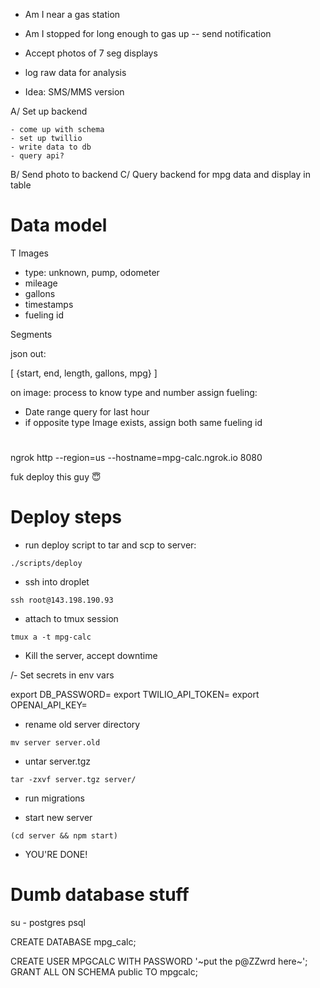 - Am I near a gas station
- Am I stopped for long enough to gas up -- send notification
- Accept photos of 7 seg displays
- log raw data for analysis

- Idea: SMS/MMS version

A/ Set up backend
<!-- 	- Create user for database
	- Deploy node app
	- Express server that accepts file uploads
	- poke file into GCS
	- Send file to chat GPT
		- Figure out if its gas pump or odometer
		- Read number
	- Store reading in database
	- Database table
		- user_id, -->
	- come up with schema
	- set up twillio
	- write data to db
	- query api?
B/ Send photo to backend
C/ Query backend for mpg data and display in table





# Data model

T Images
- type: unknown, pump, odometer
- mileage
- gallons
- timestamps
- fueling id


Segments


json out:

[
	{start, end, length, gallons, mpg}
]


on image:
process to know type and number
assign fueling:
 - Date range query for last hour
 - if opposite type Image exists, assign both same fueling id


#
ngrok http --region=us --hostname=mpg-calc.ngrok.io 8080

<!--
app.post('/upload', (req, res) => {
	const bb = busboy({ headers: req.headers })
	bb.on('file', (name, file, info) => {
		const { filename, encoding, mimeType } = info
		let fileBuffer = null
		console.log(
			`File [${name}]: filename: %j, encoding: %j, mimeType: %j`,
			filename,
			encoding,
			mimeType
		)
		file.on('data', (data) => {
			if (!fileBuffer) {
				fileBuffer = data
				return
			}
			fileBuffer = Buffer.concat([fileBuffer, data])
		}).on('close', () => {
			const base64Image = fileBuffer.toString('base64')
			// lol
		})
	})
	bb.on('field', (name, val, info) => {
		console.log(`Field [${name}]: value: %j`, val)
	})
	bb.on('close', () => {
		console.log('Done parsing form!')
		res.writeHead(303, { Connection: 'close', Location: '/' })
		res.end()
	})
	req.pipe(bb)
}) -->



fuk deploy this guy 😇

# Deploy steps

- run deploy script to tar and scp to server:
```
./scripts/deploy
```

- ssh into droplet
```
ssh root@143.198.190.93
```

- attach to tmux session
```
tmux a -t mpg-calc
```

- Kill the server, accept downtime

/- Set secrets in env vars

export DB_PASSWORD=
export TWILIO_API_TOKEN=
export OPENAI_API_KEY=

- rename old server directory
```
mv server server.old
```

- untar server.tgz
```
tar -zxvf server.tgz server/
```

- run migrations


- start new server
```
(cd server && npm start)
```

- YOU'RE DONE!

# Dumb database stuff

su - postgres
psql

CREATE DATABASE mpg_calc;

CREATE USER MPGCALC WITH PASSWORD '~put the p@ZZwrd here~';
GRANT ALL ON SCHEMA public TO mpgcalc;
